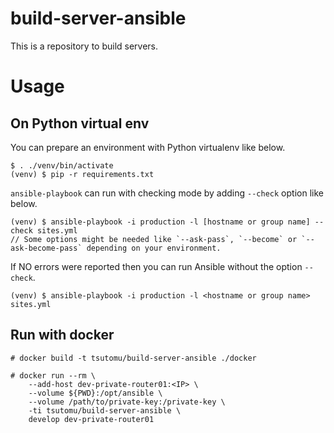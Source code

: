 # build-server-ansible
This is a repository to build servers.

# Usage
## On Python virtual env
You can prepare an environment with Python virtualenv like below.

```
$ . ./venv/bin/activate
(venv) $ pip -r requirements.txt
```

`ansible-playbook` can run with checking mode by adding `--check` option like below.

```
(venv) $ ansible-playbook -i production -l [hostname or group name] --check sites.yml
// Some options might be needed like `--ask-pass`, `--become` or `--ask-become-pass` depending on your environment.
```

If NO errors were reported then you can run Ansible without the option `--check`.

```
(venv) $ ansible-playbook -i production -l <hostname or group name> sites.yml
```

## Run with docker
```
# docker build -t tsutomu/build-server-ansible ./docker
```

```
# docker run --rm \
    --add-host dev-private-router01:<IP> \
    --volume ${PWD}:/opt/ansible \
    --volume /path/to/private-key:/private-key \
    -ti tsutomu/build-server-ansible \
    develop dev-private-router01
```


